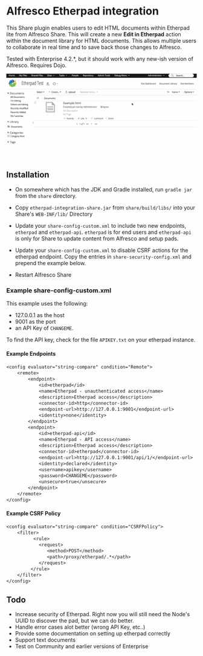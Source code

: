 # Alfresco Etherpad integration

This Share plugin enables users to edit HTML documents within Etherpad lite from Alfresco Share.  This will create a new **Edit in Etherpad** action within the document library for HTML documents.  This allows multiple users to collaborate in real time and to save back those changes to Alfresco.

Tested with Enterprise 4.2.*, but it should work with any new-ish version of Alfresco.  Requires Dojo.

![image](etherpad-alfresco.gif)

## Installation

* On somewhere which has the JDK and Gradle installed, run `gradle jar` from the `share` directory.

* Copy `etherpad-integration-share.jar` from `share/build/libs/` into your Share's `WEB-INF/lib/` Directory

* Update your `share-config-custom.xml` to include two new endpoints, `etherpad` and `etherpad-api`.  `etherpad` is for end users and `etherpad-api` is only for Share to update content from Alfresco and setup pads.

* Update your `share-config-custom.xml` to disable CSRF actions for the etherpad endpoint. Copy the entries in `share-security-config.xml` and prepend the example below.

* Restart Alfresco Share

### Example share-config-custom.xml

This example uses the following:

* 127.0.0.1 as the host
* 9001 as the port 
* an API Key of `CHANGEME`.  

To find the API key, check for the file `APIKEY.txt` on your etherpad instance.

#### Example Endpoints

```
<config evaluator="string-compare" condition="Remote">
	<remote>
		<endpoint>
			<id>etherpad</id>
			<name>Etherpad - unauthenticated access</name>
			<description>Etherpad access</description>
			<connector-id>http</connector-id>
			<endpoint-url>http://127.0.0.1:9001</endpoint-url>
			<identity>none</identity>
		</endpoint>
		<endpoint>
			<id>etherpad-api</id>
			<name>Etherpad - API access</name>
			<description>Etherpad access</description>
			<connector-id>etherpad</connector-id>
			<endpoint-url>http://127.0.0.1:9001/api/1/</endpoint-url>
			<identity>declared</identity>
			<username>apikey</username>
			<password>CHANGEME</password>
			<unsecure>true</unsecure>
		</endpoint>
	</remote>
</config>
```

#### Example CSRF Policy
```
<config evaluator="string-compare" condition="CSRFPolicy">
	<filter>
		  <rule>
            <request>
               <method>POST</method>
               <path>/proxy/etherpad/.*</path>
            </request>
         </rule>
	</filter>
</config>
```

## Todo

* Increase security of Etherpad.  Right now you will still need the Node's UUID to discover the pad, but we can do better.
* Handle error cases alot better (wrong API Key, etc..)
* Provide some documentation on setting up etherpad correctly
* Support text documents
* Test on Community and earlier versions of Enterprise